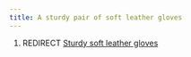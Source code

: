 ```yaml
---
title: A sturdy pair of soft leather gloves
---
```


1.  REDIRECT [Sturdy soft leather
    gloves](Sturdy_soft_leather_gloves "wikilink")
